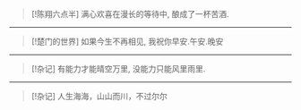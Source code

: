 > [!陈翔六点半]
> 满心欢喜在漫长的等待中, 酿成了一杯苦酒. 

---


> [!楚门的世界] 
> 如果今生不再相见, 我祝你早安.午安.晚安

---


> [!杂记] 
> 有能力才能晴空万里, 没能力只能风里雨里. 

---

> [!杂记] 
> 人生海海，山山而川，不过尔尔
